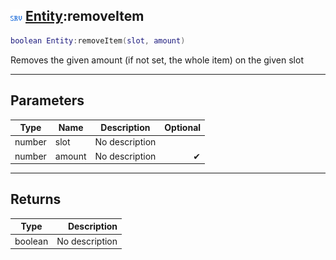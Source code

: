 ## ![server](../../.gitbook/assets/server.png) [Entity](entity):removeItem

```lua
boolean Entity:removeItem(slot, amount)
```

Removes the given amount (if not set, the whole item) on the given slot

------
## Parameters

| Type   | Name | Description | Optional |
| ------ | ---- | ----------- | -------: |
| number | slot | No description |  |
| number | amount | No description | ✔ |


------
## Returns

| Type   | Description |
| ------ | ----------: |
| boolean | No description |

